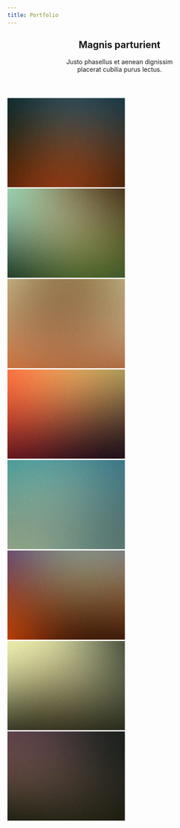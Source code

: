 ```yaml
---
title: Portfolio
---
```

<!-- Portfolio -->
<article class="container box style2">
    <header>
        <h2>Magnis parturient</h2>
        <p>Justo phasellus et aenean dignissim<br />
        placerat cubilia purus lectus.</p>
    </header>
    <div class="inner gallery">
        <div class="row gtr-0">
            <div class="col-3 col-12-mobile"><a href="assets/images/fulls/01.jpg" class="image fit"><img src="assets/images/thumbs/01.jpg" alt="" title="Ad infinitum" /></a></div>
            <div class="col-3 col-12-mobile"><a href="assets/images/fulls/02.jpg" class="image fit"><img src="assets/images/thumbs/02.jpg" alt="" title="Dressed in Clarity" /></a></div>
            <div class="col-3 col-12-mobile"><a href="assets/images/fulls/03.jpg" class="image fit"><img src="assets/images/thumbs/03.jpg" alt="" title="Raven" /></a></div>
            <div class="col-3 col-12-mobile"><a href="assets/images/fulls/04.jpg" class="image fit"><img src="assets/images/thumbs/04.jpg" alt="" title="I'll have a cup of Disneyland, please" /></a></div>
        </div>
        <div class="row gtr-0">
            <div class="col-3 col-12-mobile"><a href="assets/images/fulls/05.jpg" class="image fit"><img src="assets/images/thumbs/05.jpg" alt="" title="Cherish" /></a></div>
            <div class="col-3 col-12-mobile"><a href="assets/images/fulls/06.jpg" class="image fit"><img src="assets/images/thumbs/06.jpg" alt="" title="Different." /></a></div>
            <div class="col-3 col-12-mobile"><a href="assets/images/fulls/07.jpg" class="image fit"><img src="assets/images/thumbs/07.jpg" alt="" title="History was made here" /></a></div>
            <div class="col-3 col-12-mobile"><a href="assets/images/fulls/08.jpg" class="image fit"><img src="assets/images/thumbs/08.jpg" alt="" title="People come and go and walk away" /></a></div>
        </div>
    </div>
</article>
